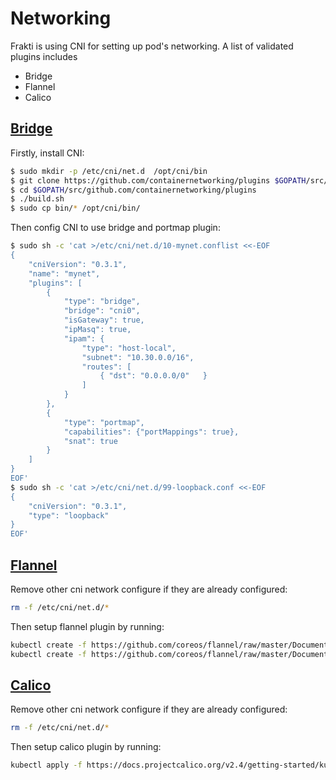 # Networking

Frakti is using CNI for setting up pod's networking. A list of validated plugins includes

- Bridge
- Flannel
- Calico

## [Bridge](https://github.com/containernetworking/plugins/tree/master/plugins/main/bridge)

Firstly, install CNI:

```sh
$ sudo mkdir -p /etc/cni/net.d  /opt/cni/bin
$ git clone https://github.com/containernetworking/plugins $GOPATH/src/github.com/containernetworking/plugins
$ cd $GOPATH/src/github.com/containernetworking/plugins
$ ./build.sh
$ sudo cp bin/* /opt/cni/bin/
```

Then config CNI to use bridge and portmap plugin:

```sh
$ sudo sh -c 'cat >/etc/cni/net.d/10-mynet.conflist <<-EOF
{
    "cniVersion": "0.3.1",
    "name": "mynet",
    "plugins": [
        {
            "type": "bridge",
            "bridge": "cni0",
            "isGateway": true,
            "ipMasq": true,
            "ipam": {
                "type": "host-local",
                "subnet": "10.30.0.0/16",
                "routes": [
                    { "dst": "0.0.0.0/0"   }
                ]
            }
        },
        {
            "type": "portmap",
            "capabilities": {"portMappings": true},
            "snat": true
        }
    ]
}
EOF'
$ sudo sh -c 'cat >/etc/cni/net.d/99-loopback.conf <<-EOF
{
    "cniVersion": "0.3.1",
    "type": "loopback"
}
EOF'
```

## [Flannel](https://github.com/coreos/flannel)

Remove other cni network configure if they are already configured:

```sh
rm -f /etc/cni/net.d/*
```

Then setup flannel plugin by running:

```sh
kubectl create -f https://github.com/coreos/flannel/raw/master/Documentation/kube-flannel-rbac.yml
kubectl create -f https://github.com/coreos/flannel/raw/master/Documentation/kube-flannel.yml
```

## [Calico](https://www.projectcalico.org)

Remove other cni network configure if they are already configured:

```sh
rm -f /etc/cni/net.d/*
```

Then setup calico plugin by running:

```sh
kubectl apply -f https://docs.projectcalico.org/v2.4/getting-started/kubernetes/installation/hosted/kubeadm/1.6/calico.yaml
```
